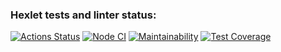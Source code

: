 ### Hexlet tests and linter status:
[![Actions Status](https://github.com/FreeS777/qa-auto-engineer-javascript-project-87/actions/workflows/hexlet-check.yml/badge.svg)](https://github.com/FreeS777/qa-auto-engineer-javascript-project-87/actions)
[![Node CI](https://github.com/FreeS777/qa-auto-engineer-javascript-project-87/actions/workflows/nodejs.yml/badge.svg?event=push)](https://github.com/FreeS777/qa-auto-engineer-javascript-project-87/actions/workflows/nodejs.yml)
[![Maintainability](https://api.codeclimate.com/v1/badges/0d15ef923903bf972483/maintainability)](https://codeclimate.com/github/FreeS777/qa-auto-engineer-javascript-project-87/maintainability)
[![Test Coverage](https://api.codeclimate.com/v1/badges/0d15ef923903bf972483/test_coverage)](https://codeclimate.com/github/FreeS777/qa-auto-engineer-javascript-project-87/test_coverage)